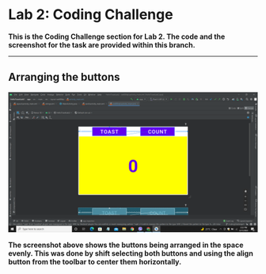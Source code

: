 # Lab 2: Coding Challenge

**This is the Coding Challenge section for Lab 2. The code and the screenshot for the task are provided within this branch.**

---

## Arranging the buttons

![Coding Challenge](SS/CC.png)

**The screenshot above shows the buttons being arranged in the space evenly. This was done by shift selecting both buttons and
using the align button from the toolbar to center them horizontally.**